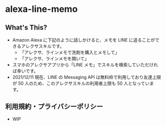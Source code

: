 # alexa-line-memo

## What's This?

- Amazon Alexa に下記のように話しかけると、メモを LINE に送ることができるアレクサスキルです。
  - 「アレクサ、ラインメモで洗剤を購入とメモして」
  - 「アレクサ、ラインメモを開いて」
- スマホのアレクサアプリから「LINE メモ」でスキルを検索していただければ幸いです。
- 2021/12/11 現在、LINE の Messaging API は無料枠で利用しており友達上限が 50 人のため、このアレクサスキルの利用者上限も 50 人となっています。

## 利用規約・プライバシーポリシー

- WIP

